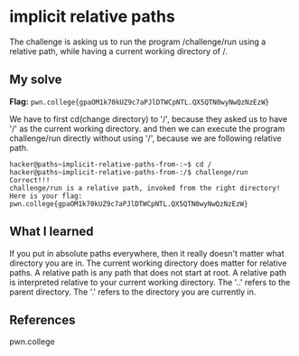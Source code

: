 # implicit relative paths
The challenge is asking us to run the program /challenge/run using a relative path, while having a current working directory of /.

## My solve
**Flag:** `pwn.college{gpaOM1k70kUZ9c7aPJlDTWCpNTL.QX5QTN0wyNwQzNzEzW}`

We have to first cd(change directory) to '/', because they asked us to have '/' as the current working directory.
and then we can execute the program challenge/run directly without using '/', because we are following relative path.

```
hacker@paths~implicit-relative-paths-from-:~$ cd /
hacker@paths~implicit-relative-paths-from-:/$ challenge/run
Correct!!!
challenge/run is a relative path, invoked from the right directory!
Here is your flag:
pwn.college{gpaOM1k70kUZ9c7aPJlDTWCpNTL.QX5QTN0wyNwQzNzEzW}
```

## What I learned
If you put in absolute paths everywhere, then it really doesn't matter what directory you are in.
The current working directory does matter for relative paths.
A relative path is any path that does not start at root.
A relative path is interpreted relative to your current working directory.
The '..' refers to the parent directory.
The '.' refers to the directory you are currently in.

## References 
pwn.college
